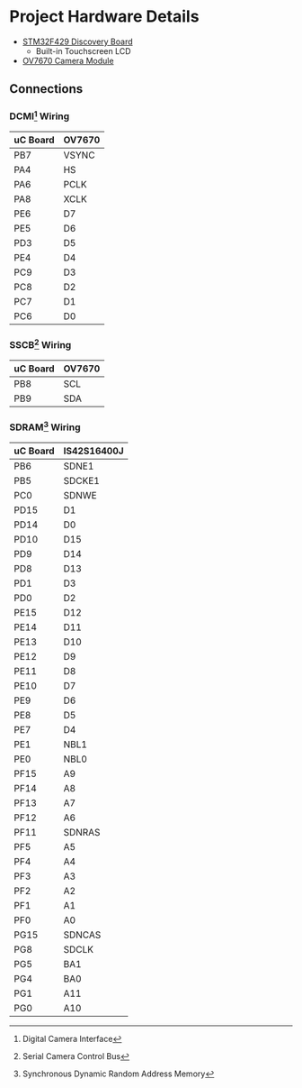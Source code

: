 # Project Hardware Details
- [STM32F429 Discovery Board](https://www.st.com/en/evaluation-tools/32f429idiscovery.html)
  - Built-in Touchscreen LCD
- [OV7670 Camera Module](https://www.robotsepeti.com/arduino-kamera-modulu-ov7670)

## Connections

### DCMI[^1] Wiring

| **uC Board** | **OV7670**| 
|--------------|-----------|
| PB7          | VSYNC     |
| PA4          | HS        |	
| PA6          | PCLK      |
| PA8          | XCLK      |
| PE6	         | D7        |
| PE5          | D6        |	
|	PD3          | D5        |
| PE4          | D4        |
| PC9          | D3        |
| PC8          | D2        |
| PC7          | D1        |
| PC6          | D0        |

### SSCB[^2] Wiring

| **uC Board** | **OV7670**| 
|--------------|-----------|
| PB8          | SCL       |
| PB9          | SDA       |


### SDRAM[^3] Wiring

| **uC Board** | **IS42S16400J**| 
|--------------|-----------|
| PB6          | SDNE1     |
| PB5          | SDCKE1    |	
| PC0          | SDNWE     |	
| PD15         | D1        |
| PD14         | D0        |
| PD10         | D15       |
| PD9          | D14       |
| PD8          | D13       |
| PD1          | D3        |
| PD0	         | D2        |
| PE15         | D12       |
| PE14         | D11       |
| PE13         | D10       |
| PE12         | D9        |
| PE11         | D8        |
| PE10         | D7        |
| PE9          | D6        |
| PE8          | D5        |
| PE7          | D4        |
| PE1          | NBL1      |
| PE0          | NBL0      |
| PF15         | A9        |
| PF14         | A8        |
| PF13         | A7        |
| PF12         | A6        |
| PF11         | SDNRAS    |
| PF5          | A5        |
| PF4          | A4        |
| PF3          | A3        |
| PF2          | A2        |
| PF1          | A1        |
| PF0          | A0        |
| PG15         | SDNCAS    |
| PG8          | SDCLK     |	
|	PG5          | BA1       |
| PG4          | BA0       |
| PG1          | A11       |
| PG0          | A10       |

[^1]: Digital Camera Interface
[^2]: Serial Camera Control Bus
[^3]: Synchronous Dynamic Random Address Memory
